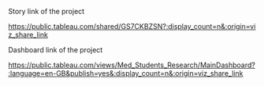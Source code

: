 Story link of the project

https://public.tableau.com/shared/GS7CKBZSN?:display_count=n&:origin=viz_share_link

Dashboard link of the project

https://public.tableau.com/views/Med_Students_Research/MainDashboard?:language=en-GB&publish=yes&:display_count=n&:origin=viz_share_link